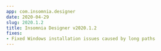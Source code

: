 ```yaml
---
app: com.insomnia.designer
date: 2020-04-29
slug: 2020.1.2
title: Insomnia Designer v2020.1.2
fixes:
- Fixed Windows installation issues caused by long paths
---
```

